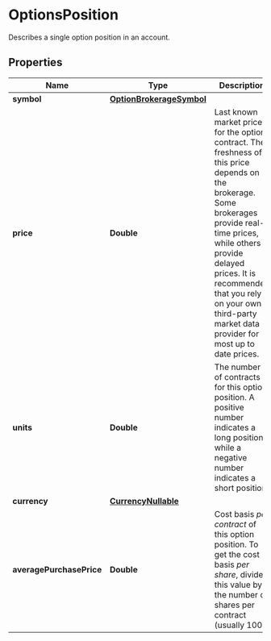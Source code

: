 

# OptionsPosition

Describes a single option position in an account.

## Properties

| Name | Type | Description | Notes |
|------------ | ------------- | ------------- | -------------|
|**symbol** | [**OptionBrokerageSymbol**](OptionBrokerageSymbol.md) |  |  [optional] |
|**price** | **Double** | Last known market price for the option contract. The freshness of this price depends on the brokerage. Some brokerages provide real-time prices, while others provide delayed prices. It is recommended that you rely on your own third-party market data provider for most up to date prices. |  [optional] |
|**units** | **Double** | The number of contracts for this option position. A positive number indicates a long position, while a negative number indicates a short position. |  [optional] |
|**currency** | [**CurrencyNullable**](CurrencyNullable.md) |  |  [optional] |
|**averagePurchasePrice** | **Double** | Cost basis _per contract_ of this option position. To get the cost basis _per share_, divide this value by the number of shares per contract (usually 100). |  [optional] |



